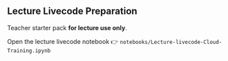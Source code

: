 ## Lecture Livecode Preparation

Teacher starter pack **for lecture use only**.

Open the lecture livecode notebook 👉 `notebooks/Lecture-livecode-Cloud-Training.ipynb`
